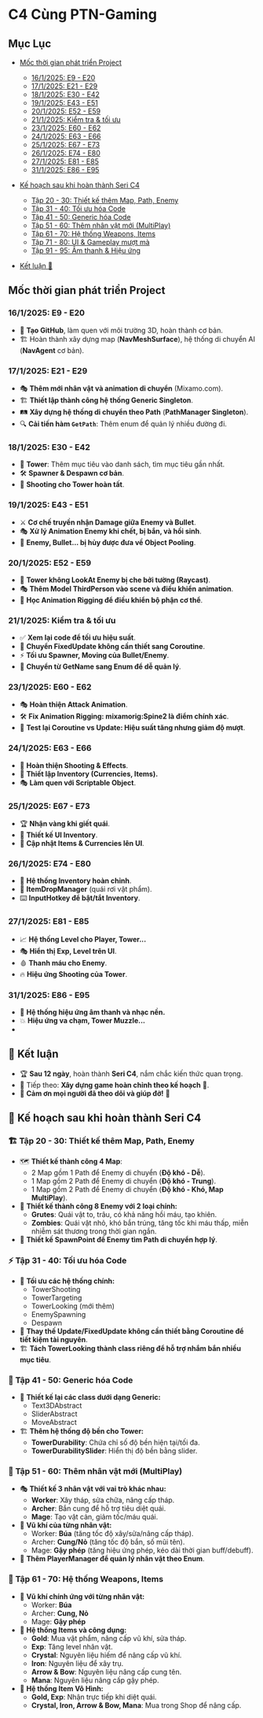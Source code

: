 # C4 Cùng PTN-Gaming

## Mục Lục
- [Mốc thời gian phát triển Project](#moc-thoi-gian-phat-trien-project)
  - [16/1/2025: E9 - E20](#1612025-e9---e20)
  - [17/1/2025: E21 - E29](#1712025-e21---e29)
  - [18/1/2025: E30 - E42](#1812025-e30---e42)
  - [19/1/2025: E43 - E51](#1912025-e43---e51)
  - [20/1/2025: E52 - E59](#2012025-e52---e59)
  - [21/1/2025: Kiểm tra & tối ưu](#2112025-kiem-tra--toi-uu)
  - [23/1/2025: E60 - E62](#2312025-e60---e62)
  - [24/1/2025: E63 - E66](#2412025-e63---e66)
  - [25/1/2025: E67 - E73](#2512025-e67---e73)
  - [26/1/2025: E74 - E80](#2612025-e74---e80)
  - [27/1/2025: E81 - E85](#2712025-e81---e85)
  - [31/1/2025: E86 - E95](#3112025-e86---e95)

- [Kế hoạch sau khi hoàn thành Seri C4](#ke-hoach-sau-khi-hoan-thanh-seri-c4)
  - [Tập 20 - 30: Thiết kế thêm Map, Path, Enemy](#tap-20---30-thiet-ke-them-map-path-enemy)
  - [Tập 31 - 40: Tối ưu hóa Code](#tap-31---40-toi-uu-hoa-code)
  - [Tập 41 - 50: Generic hóa Code](#tap-41---50-generic-hoa-code)
  - [Tập 51 - 60: Thêm nhân vật mới (MultiPlay)](#tap-51---60-them-nhan-vat-moi-multiplay)
  - [Tập 61 - 70: Hệ thống Weapons, Items](#tap-61---70-he-thong-weapons-items)
  - [Tập 71 - 80: UI & Gameplay mượt mà](#tap-71---80-ui--gameplay-muot-ma)
  - [Tập 91 - 95: Âm thanh & Hiệu ứng](#tap-91---95-am-thanh--hieu-ung)

- [Kết luận 🎯](#ket-luan-🎯)

## Mốc thời gian phát triển Project

### 16/1/2025: E9 - E20
- 🚀 **Tạo GitHub**, làm quen với môi trường 3D, hoàn thành cơ bản.
- 🏗️ Hoàn thành xây dựng map (**NavMeshSurface**), hệ thống di chuyển AI (**NavAgent** cơ bản).

### 17/1/2025: E21 - E29
- 🎭 **Thêm mới nhân vật và animation di chuyển** (Mixamo.com).
- 🏗️ **Thiết lập thành công hệ thống Generic Singleton**.
- 🛤️ **Xây dựng hệ thống di chuyển theo Path** (**PathManager Singleton**).
- 🔍 **Cải tiến hàm `GetPath`**: Thêm enum để quản lý nhiều đường đi.

### 18/1/2025: E30 - E42
- 🏹 **Tower**: Thêm mục tiêu vào danh sách, tìm mục tiêu gần nhất.
- 🛠️ **Spawner & Despawn cơ bản**.
- 🔫 **Shooting cho Tower hoàn tất**.

### 19/1/2025: E43 - E51
- ⚔️ **Cơ chế truyền nhận Damage giữa Enemy và Bullet**.
- 🎭 **Xử lý Animation Enemy khi chết, bị bắn, và hồi sinh**.
- 🏹 **Enemy, Bullet... bị hủy được đưa về Object Pooling**.

### 20/1/2025: E52 - E59
- 🔦 **Tower không LookAt Enemy bị che bởi tường (Raycast)**.
- 🎭 **Thêm Model ThirdPerson vào scene và điều khiển animation**.
- 🤖 **Học Animation Rigging để điều khiển bộ phận cơ thể**.

### 21/1/2025: Kiểm tra & tối ưu
- ✅ **Xem lại code để tối ưu hiệu suất**.
- 🔄 **Chuyển FixedUpdate không cần thiết sang Coroutine**.
- ⚡ **Tối ưu Spawner, Moving của Bullet/Enemy**.
- 🏹 **Chuyển từ GetName sang Enum để dễ quản lý**.

### 23/1/2025: E60 - E62
- 🎭 **Hoàn thiện Attack Animation**.
- 🛠️ **Fix Animation Rigging: mixamorig:Spine2 là điểm chính xác**.
- 🔄 **Test lại Coroutine vs Update: Hiệu suất tăng nhưng giảm độ mượt**.

### 24/1/2025: E63 - E66
- 🎯 **Hoàn thiện Shooting & Effects**.
- 🏹 **Thiết lập Inventory (Currencies, Items).**
- 🎭 **Làm quen với Scriptable Object**.

### 25/1/2025: E67 - E73
- 🏆 **Nhận vàng khi giết quái**.
- 🏪 **Thiết kế UI Inventory**.
- 🔄 **Cập nhật Items & Currencies lên UI**.

### 26/1/2025: E74 - E80
- 🎒 **Hệ thống Inventory hoàn chỉnh**.
- 🎁 **ItemDropManager** (quái rơi vật phẩm).
- ⌨️ **InputHotkey để bật/tắt Inventory**.

### 27/1/2025: E81 - E85
- 📈 **Hệ thống Level cho Player, Tower...**
- 🎭 **Hiển thị Exp, Level trên UI**.
- 🩸 **Thanh máu cho Enemy**.
- 🔥 **Hiệu ứng Shooting của Tower**.

### 31/1/2025: E86 - E95
- 🎵 **Hệ thống hiệu ứng âm thanh và nhạc nền.**
- 💥 **Hiệu ứng va chạm, Tower Muzzle...**
- 
## 🎯 Kết luận
- 🏆 **Sau 12 ngày**, hoàn thành **Seri C4**, nắm chắc kiến thức quan trọng.
- 🎯 Tiếp theo: **Xây dựng game hoàn chỉnh theo kế hoạch** 🚀.
- 🙏 **Cảm ơn mọi người đã theo dõi và giúp đỡ!** 💙

  
## 📌 Kế hoạch sau khi hoàn thành Seri C4

### 🏗️ Tập 20 - 30: Thiết kế thêm Map, Path, Enemy
- 🗺️ **Thiết kế thành công 4 Map**:
  - 2 Map gồm 1 Path để Enemy di chuyển (**Độ khó - Dễ**).
  - 1 Map gồm 2 Path để Enemy di chuyển (**Độ khó - Trung**).
  - 1 Map gồm 2 Path để Enemy di chuyển (**Độ khó - Khó, Map MultiPlay**).
- 👾 **Thiết kế thành công 8 Enemy với 2 loại chính:**
  - **Grutes**: Quái vật to, trâu, có khả năng hồi máu, tạo khiên.
  - **Zombies**: Quái vật nhỏ, khó bắn trúng, tăng tốc khi máu thấp, miễn nhiễm sát thương trong thời gian ngắn.
- 🔄 **Thiết kế SpawnPoint để Enemy tìm Path di chuyển hợp lý**.

### ⚡ Tập 31 - 40: Tối ưu hóa Code
- 🏹 **Tối ưu các hệ thống chính:**
  - TowerShooting
  - TowerTargeting
  - TowerLooking (mới thêm)
  - EnemySpawning
  - Despawn
- 🔄 **Thay thế Update/FixedUpdate không cần thiết bằng Coroutine để tiết kiệm tài nguyên**.
- 🏗️ **Tách TowerLooking thành class riêng để hỗ trợ nhắm bắn nhiều mục tiêu**.

### 🔧 Tập 41 - 50: Generic hóa Code
- 🏹 **Thiết kế lại các class dưới dạng Generic:**
  - Text3DAbstract
  - SliderAbstract
  - MoveAbstract
- 🏗️ **Thêm hệ thống độ bền cho Tower:**
  - **TowerDurability**: Chứa chỉ số độ bền hiện tại/tối đa.
  - **TowerDurabilitySlider**: Hiển thị độ bền bằng slider.

### 🏹 Tập 51 - 60: Thêm nhân vật mới (MultiPlay)
- 🎭 **Thiết kế 3 nhân vật với vai trò khác nhau:**
  - **Worker**: Xây tháp, sửa chữa, nâng cấp tháp.
  - **Archer**: Bắn cung để hỗ trợ tiêu diệt quái.
  - **Mage**: Tạo vật cản, giảm tốc/máu quái.
- 🏹 **Vũ khí của từng nhân vật:**
  - Worker: **Búa** (tăng tốc độ xây/sửa/nâng cấp tháp).
  - Archer: **Cung/Nỏ** (tăng tốc độ bắn, số mũi tên).
  - Mage: **Gậy phép** (tăng hiệu ứng phép, kéo dài thời gian buff/debuff).
- 🔄 **Thêm PlayerManager để quản lý nhân vật theo Enum**.

### 🔫 Tập 61 - 70: Hệ thống Weapons, Items
- 🏹 **Vũ khí chính ứng với từng nhân vật:**
  - Worker: **Búa**
  - Archer: **Cung, Nỏ**
  - Mage: **Gậy phép**
- 🎁 **Hệ thống Items và công dụng:**
  - **Gold**: Mua vật phẩm, nâng cấp vũ khí, sửa tháp.
  - **Exp**: Tăng level nhân vật.
  - **Crystal**: Nguyên liệu hiếm để nâng cấp vũ khí.
  - **Iron**: Nguyên liệu để xây trụ.
  - **Arrow & Bow**: Nguyên liệu nâng cấp cung tên.
  - **Mana**: Nguyên liệu nâng cấp gậy phép.
- 🏪 **Hệ thống Item Vô Hình:**
  - **Gold, Exp**: Nhận trực tiếp khi diệt quái.
  - **Crystal, Iron, Arrow & Bow, Mana**: Mua trong Shop để nâng cấp.



